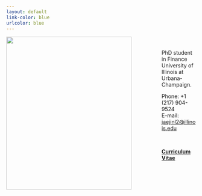 ```yaml
---
layout: default
link-color: blue
urlcolor: blue
---
```

<img style="width=209px;height=375px;float:left;padding:-5px;padding-right:80px"
src="/images/photo6.png" alt="" width="332" height="407">

\
\
PhD student in Finance\
University of Illinois at Urbana-Champaign.

Phone: +1 (217) 904-9524\
E-mail: [jaejinl2@illinois.edu](mailto:jaejinl2@illinois.edu)

<br>

[**Curriculum Vitae**](/Jaejin_CV.pdf)
